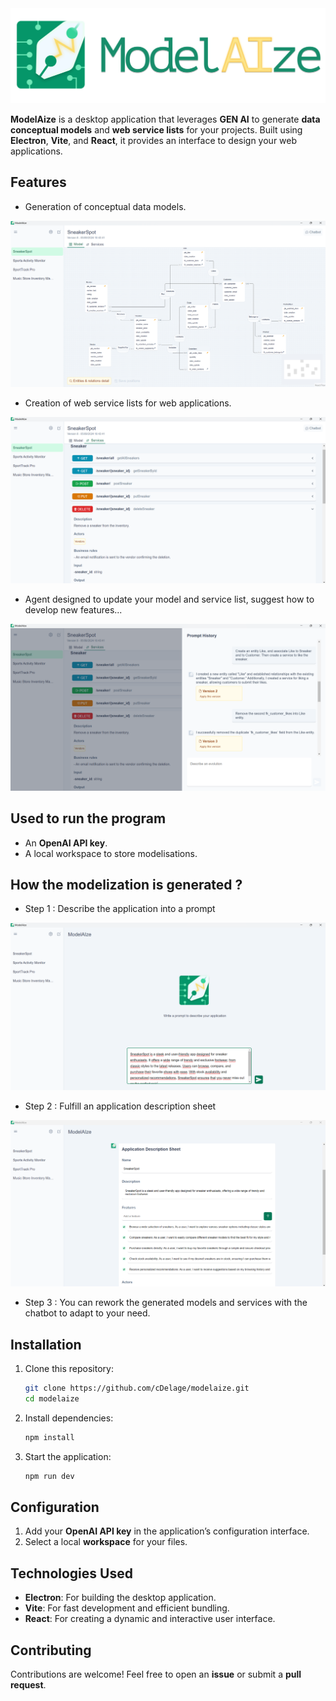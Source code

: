 <div align="center"><img src="./public/modelaize_banner.png"/></div>

**ModelAize** is a desktop application that leverages **GEN AI** to generate **data conceptual models** and **web service lists** for your projects. Built using **Electron**, **Vite**, and **React**, it provides an interface to design your web applications.

## Features

- Generation of conceptual data models.
<div align="center"><img src="./public/model.png"/></div>

- Creation of web service lists for web applications.
<div align="center"><img src="./public/services.png"/></div>

- Agent designed to update your model and service list, suggest how to develop new features...
<div align="center"><img src="./public/chatbot.png"/></div>

## Used to run the program

- An **OpenAI API key**.
- A local workspace to store modelisations.

## How the modelization is generated ?

- Step 1 : Describe the application into a prompt
<div align="center"><img src="./public/prompt.png"/></div>



- Step 2 : Fulfill an application description sheet
<div align="center"><img src="./public/app_desc_sheet.png"/></div>



- Step 3 : You can rework the generated models and services with the chatbot to adapt to your need.

## Installation

1. Clone this repository:

    ```bash
    git clone https://github.com/cDelage/modelaize.git
    cd modelaize
    ```

2. Install dependencies:

    ```bash
    npm install
    ```

3. Start the application:

    ```bash
    npm run dev
    ```

## Configuration

1. Add your **OpenAI API key** in the application’s configuration interface.
2. Select a local **workspace** for your files.

## Technologies Used

- **Electron**: For building the desktop application.
- **Vite**: For fast development and efficient bundling.
- **React**: For creating a dynamic and interactive user interface.

## Contributing

Contributions are welcome! Feel free to open an **issue** or submit a **pull request**.
